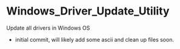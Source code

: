 # Windows_Driver_Update_Utility
Update all drivers in Windows OS
* initial commit, will likely add some ascii and clean up files soon.

